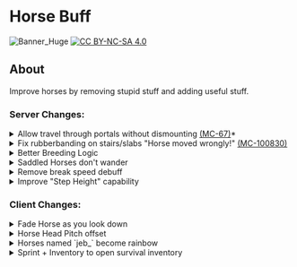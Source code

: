# Horse Buff
![Banner_Huge](https://user-images.githubusercontent.com/37855219/141597249-7a6a7d25-8da8-43ac-a10f-bd12d3e1577f.png)
[![CC BY-NC-SA 4.0][cc-by-nc-sa-image]][cc-by-nc-sa]

[cc-by-nc-sa]: http://creativecommons.org/licenses/by-nc-sa/4.0/
[cc-by-nc-sa-image]: https://licensebuttons.net/l/by-nc-sa/4.0/88x31.png

## About
Improve horses by removing stupid stuff and adding useful stuff.

### Server Changes:
<details><summary> 
Allow travel through portals without dismounting <a href="https://bugs.mojang.com/browse/MC-67">(MC-67)</a>*
</summary>
<sub><sup>*only fixes the bug for players riding vehicles as fully fixing the bug would screw with technical minecraft</sup></sub>

https://user-images.githubusercontent.com/37855219/164040733-b99b9c70-f346-485a-b0eb-56322dcd19dc.mp4

https://user-images.githubusercontent.com/37855219/164042297-e8cb0885-1911-482c-a59a-30f2eec8e25c.mp4

</details>
<details><summary> Fix rubberbanding on stairs/slabs "Horse moved wrongly!" <a href="https://bugs.mojang.com/browse/MC-100830">(MC-100830)</a></summary>

https://user-images.githubusercontent.com/37855219/163895099-0a01a410-c1c6-490e-9a01-5c489ec4801f.mp4
   
</details>
<details><summary> Better Breeding Logic</summary>
   
   1. Take average of the parents' traits
   2. Random amount added/subtracted from said average
      - +/- 10% of range between max and min
   3. clamp to vanilla min/max stat
   
</details>
<details><summary> Saddled Horses don't wander</summary>

https://user-images.githubusercontent.com/37855219/163895736-6b68bd17-a3b3-43f9-8031-443e6de68635.mp4
   
</details>
<details><summary> Remove break speed debuff</summary>

Temp, video not made
   
</details>
<details><summary> Improve "Step Height" capability </summary>

Without:

https://user-images.githubusercontent.com/37855219/167529335-bea46c66-4ee2-4e3f-9391-f8cf2960d58a.mp4

With:

Temp, video not made

</details>


### Client Changes:
<details><summary> Fade Horse as you look down</summary>
   
https://user-images.githubusercontent.com/37855219/163889148-a7c4b787-1979-44b6-a514-f881f501aa73.mp4
   
</details>

<details><summary> Horse Head Pitch offset</summary>

![image](https://user-images.githubusercontent.com/37855219/163890939-87f3b255-176a-49df-ad4d-ec5b41a3b54a.png)
   
</details>

<details><summary> Horses named `jeb_` become rainbow</summary>

https://user-images.githubusercontent.com/37855219/163889351-5caaded0-ff7e-40ab-8192-3ec88dc38a5a.mp4
   
</details>
<details><summary> Sprint + Inventory to open survival inventory</summary>

https://user-images.githubusercontent.com/37855219/168519188-7ecd8e7b-85fe-4960-8053-8a290f81d200.mp4

</details>


